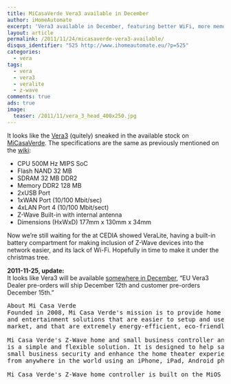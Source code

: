 ```yaml
---
title: MiCasaVerde Vera3 available in December
author: iHomeAutomate
excerpt: 'Vera3 available in December, featuring better WiFi, more memory and more LAN ports. VeraLite hopefully coming soon?'
layout: article
permalink: /2011/11/24/micasaverde-vera3-available/
disqus_identifier: "525 http://www.ihomeautomate.eu/?p=525"
categories:
  - vera
tags:
  - vera
  - vera3
  - veralite
  - z-wave
comments: true
ads: true
image:
  teaser: /2011/11/vera_3_head_400x250.jpg
---
```

It looks like the [Vera3][1] (quitely) sneaked in the available stock on [MiCasaVerde][2]. The specifications are the same as previously mentioned on the [wiki][3]:

  * CPU 500M Hz MIPS SoC
  * Flash NAND 32 MB
  * SDRAM 32 MB DDR2
  * Memory DDR2 128 MB
  * 2xUSB Port
  * 1xWAN Port (10/100 Mbit/sec)
  * 4xLAN Port 4 (10/100 Mbit/sect)
  * Z-Wave Built-in with internal antenna
  * Dimensions (HxWxD) 177mm x 130mm x 34mm

Now we&#8217;re still waiting for the at CEDIA showed VeraLite, having a built-in battery compartment for making inclusion of Z-Wave devices into the network easier, and its lack of Wi-Fi. Hopefully in time to make it under the christmas tree.

**2011-11-25, update:**  
It looks like Vera3 will be available [somewhere in December][4], &#8220;EU Vera3 Dealer pre-orders will ship December 12th and customer pre-orders December 15th.&#8221;

<pre>About Mi Casa Verde
Founded in 2008, Mi Casa Verde's mission is to provide home and small business control 
and entertainment solutions that are easier to setup and use than any other product on the 
market, and that are extremely energy-efficient, eco-friendly and affordable.

Mi Casa Verde's Z-Wave home and small business controller and bridge, called Vera, 
is a simple and flexible solution. It is designed to help save energy, increase home and 
small business security and enhance the home theater experience. Vera can be managed
from anywhere in the world using an iPhone, iPad, Android phone, PC and other mobile devices.

Mi Casa Verde's Z-Wave home controller is built on the MiOS platform.</pre>

 [1]: http://micasaverde.com/vera-3.php "Vera3"
 [2]: http://shop.micasaverde.com/index.php/featured-products/vera-3.html "MiCasaVerde shop"
 [3]: http://wiki.micasaverde.com/index.php/Vera3
 [4]: http://shop.micasaverde.com/index.php/featured-products/vera-3.html
